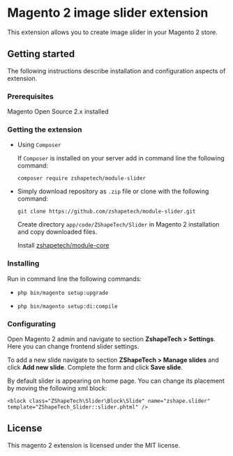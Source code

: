 # Magento 2 image slider extension
This extension allows you to create image slider in your Magento 2 store.

## Getting started
The following instructions describe installation and configuration aspects of extension.

### Prerequisites
Magento Open Source 2.x installed

### Getting the extension
- Using `Composer`

    If `Composer` is installed on your server add in command line the following command:

    `composer require zshapetech/module-slider`

- Simply download repository as `.zip` file or clone with the following command:
    
    `git clone https://github.com/zshapetech/module-slider.git`
    
    Create directory `app/code/ZShapeTech/Slider` in Magento 2 installation and copy downloaded files.
    
    Install [zshapetech/module-core](https://github.com/zshapetech/module-core)
    
### Installing
Run in command line the following commands:

  * `php bin/magento setup:upgrade`
  
  * `php bin/magento setup:di:compile`

### Configurating
Open Magento 2 admin and navigate to section **ZshapeTech > Settings**. Here you can change frontend slider settings.

To add a new slide navigate to section **ZShapeTech > Manage slides** and click **Add new slide**. Complete the form and click **Save slide**.

By default slider is appearing on home page. You can change its placement by moving the following xml block:

`<block class="ZShapeTech\Slider\Block\Slide" name="zshape.slider" template="ZShapeTech_Slider::slider.phtml" />`

## License
This magento 2 extension is licensed under the MIT license.

